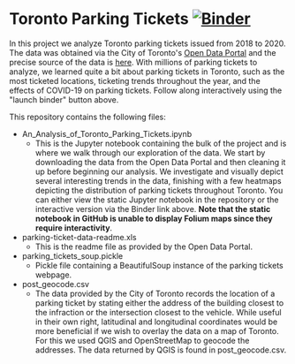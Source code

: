 # Toronto Parking Tickets [![Binder](https://notebooks.gesis.org/binder/badge_logo.svg)](https://notebooks.gesis.org/binder/v2/gh/ssorkhou/parking_tickets/HEAD?filepath=An_Analysis_of_Toronto_Parking_Tickets.ipynb)

In this project we analyze Toronto parking tickets issued from 2018 to 2020. The data was obtained via the City of Toronto's [Open Data Portal](https://open.toronto.ca/) and the precise source of the data is [here](https://open.toronto.ca/dataset/parking-tickets/). With millions of parking tickets to analyze, we learned quite a bit about parking tickets in Toronto, such as the most ticketed locations, ticketing trends throughout the year, and the effects of COVID-19 on parking tickets. Follow along interactively using the "launch binder" button above.

This repository contains the following files:
- An_Analysis_of_Toronto_Parking_Tickets.ipynb
    - This is the Jupyter notebook containing the bulk of the project and is where we walk through our exploration of the data. We start by downloading the data from the Open Data Portal and then cleaning it up before beginning our analysis. We investigate and visually depict several interesting trends in the data, finishing with a few heatmaps depicting the distribution of parking tickets throughout Toronto. You can either view the static Jupyter notebook in the repository or the interactive version via the Binder link above. **Note that the static notebook in GitHub is unable to display Folium maps since they require interactivity**.
- parking-ticket-data-readme.xls
    - This is the readme file as provided by the Open Data Portal.
- parking_tickets_soup.pickle
    - Pickle file containing a BeautifulSoup instance of the parking tickets webpage.
- post_geocode.csv
    - The data provided by the City of Toronto records the location of a parking ticket by stating either the address of the building closest to the infraction or the intersection closest to the vehicle. While useful in their own right, latitudinal and longitudinal coordinates would be more beneficial if we wish to overlay the data on a map of Toronto. For this we used QGIS and OpenStreetMap to geocode the addresses. The data returned by QGIS is found in post_geocode.csv.
